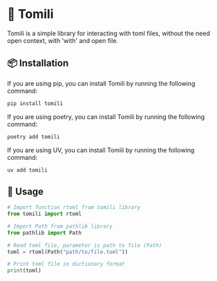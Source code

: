 # 🔌 Tomili

Tomili is a simple library for interacting with toml files, without the need open context, with 'with' and open file.

## 📦 Installation

If you are using pip, you can install Tomili by running the following command:

```zsh
pip install tomili
```

If you are using poetry, you can install Tomili by running the following command:

```zsh
poetry add tomili
```

If you are using UV, you can install Tomili by running the following command:

```zsh
uv add tomili
```

## 📖 Usage

```python
# Import function rtoml from tomili library
from tomili import rtoml

# Import Path from pathlib library
from pathlib import Path

# Read toml file, parameter is path to file (Path)
toml = rtoml(Path("path/to/file.toml"))

# Print toml file in dictionary format
print(toml)
```